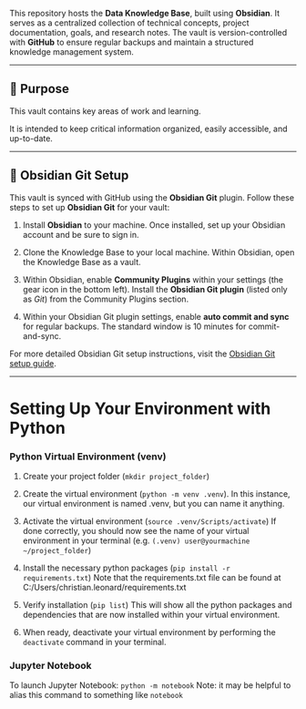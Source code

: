 This repository hosts the **Data Knowledge Base**, built using **Obsidian**. It serves as a centralized collection of technical concepts, project documentation, goals, and research notes. The vault is version-controlled with **GitHub** to ensure regular backups and maintain a structured knowledge management system.

---

## **🔹 Purpose**

This vault contains key areas of work and learning.

It is intended to keep critical information organized, easily accessible, and up-to-date.

---

## **🔹 Obsidian Git Setup**

This vault is synced with GitHub using the **Obsidian Git** plugin. Follow these steps to set up **Obsidian Git** for your vault:

1. Install **Obsidian** to your machine. Once installed, set up your Obsidian account and be sure to sign in.
    
2. Clone the Knowledge Base to your local machine. Within Obsidian, open the Knowledge Base as a vault.
    
3. Within Obsidian, enable **Community Plugins** within your settings (the gear icon in the bottom left). Install the **Obsidian Git plugin** (listed only as *Git*) from the Community Plugins section.
    
4. Within your Obsidian Git plugin settings, enable **auto commit and sync** for regular backups. The standard window is 10 minutes for commit-and-sync.
    

For more detailed Obsidian Git setup instructions, visit the [Obsidian Git setup guide](https://publish.obsidian.md/git-doc/Start+here).

---

# Setting Up Your Environment with Python

### Python Virtual Environment (venv)
1. Create your project folder (`mkdir project_folder`)
   
2. Create the virtual environment (`python -m venv .venv`). 
	   In this instance, our virtual environment is named .venv, but you can name it anything.
   
3.  Activate the virtual environment (`source .venv/Scripts/activate`)
	   If done correctly, you should now see the name of your virtual environment in your terminal (e.g. `(.venv) user@yourmachine ~/project_folder`) 
   
4. Install the necessary python packages (`pip install -r requirements.txt`)
	Note that the requirements.txt file can be found at C:/Users/christian.leonard/requirements.txt
   
5. Verify installation (`pip list`) 
	   This will show all the python packages and dependencies that are now installed within your virtual environment.
   
6. When ready, deactivate your virtual environment by performing the `deactivate` command in your terminal.

### Jupyter Notebook
To launch Jupyter Notebook: `python -m notebook`
Note: it may be helpful to alias this command to something like `notebook`